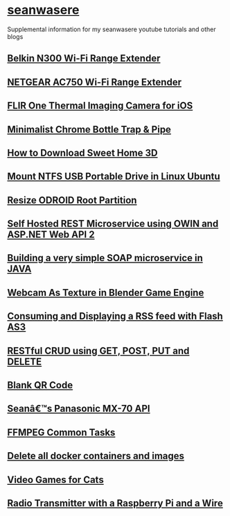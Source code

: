 # [seanwasere](https://seanwasere.com)

Supplemental information for my seanwasere youtube tutorials and other blogs

## [Belkin N300 Wi-Fi Range Extender](belkin-n300-wifi-extender/)

## [NETGEAR AC750 Wi-Fi Range Extender](netgear-ac750-wifi-extender/)

## [FLIR One Thermal Imaging Camera for iOS](flir-one-thermal-camera-ios/)

## [Minimalist Chrome Bottle Trap & Pipe](minimalist-chrome-bottle-trap/)

## [How to Download Sweet Home 3D](download-sweet-home-3d/)

## [Mount NTFS USB Portable Drive in Linux Ubuntu](mount-ntfs-usb-portable-drive-in-linux-ubuntu/)

## [Resize ODROID Root Partition](resize-odroid-root-partition/)

## [Self Hosted REST Microservice using OWIN and ASP.NET Web API 2](self-hosted-rest-microservice-using-owin-and-asp-net-web-api-2/)

## [Building a very simple SOAP microservice in JAVA](building-a-very-simple-soap-microservice-in-java/)

## [Webcam As Texture in Blender Game Engine](webcam-as-texture-in-blender-game-engine/)

## [Consuming and Displaying a RSS feed with Flash AS3](consuming-and-displaying-a-rss-feed-with-flash-actionscript-3/)

## [RESTful CRUD using GET, POST, PUT and DELETE](restful-crud-using-get-post-put-and-delete/)

## [Blank QR Code](blank-qr-code/)

## [Seanâ€™s Panasonic MX-70 API](seans-panasonic-mx-70-api/)

## [FFMPEG Common Tasks](ffmpeg-common-tasks/)

## [Delete all docker containers and images](delete-all-docker-containers-and-images/)

## [Video Games for Cats](video-games-for-cats/)

## [Radio Transmitter with a Raspberry Pi and a Wire](radio-transmitter-with-a-raspberry-pi-and-a-wire/)
